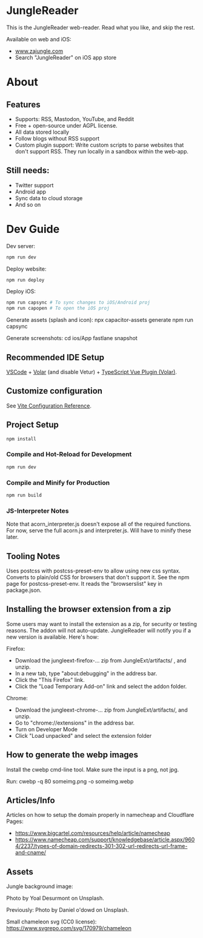 # JungleReader

This is the JungleReader web-reader. Read what you like, and skip the rest.

Available on web and iOS:
- www.zajungle.com
- Search "JungleReader" on iOS app store

# About

## Features
- Supports: RSS, Mastodon, YouTube, and Reddit
- Free + open-source under AGPL license.
- All data stored locally
- Follow blogs without RSS support
- Custom plugin support: Write custom scripts to parse websites that don't support RSS. They run locally in a sandbox within the web-app.

## Still needs:
- Twitter support
- Android app
- Sync data to cloud storage
- And so on

# Dev Guide

Dev server:
```sh
npm run dev
```

Deploy website:
```sh
npm run deploy
```

Deploy iOS:
```sh
npm run capsync # To sync changes to iOS/Android proj
npm run capopen # To open the iOS proj
```

Generate assets (splash and icon):
npx capacitor-assets generate
npm run capsync

Generate screenshots:
cd ios/App
fastlane snapshot

## Recommended IDE Setup

[VSCode](https://code.visualstudio.com/) + [Volar](https://marketplace.visualstudio.com/items?itemName=Vue.volar) (and disable Vetur) + [TypeScript Vue Plugin (Volar)](https://marketplace.visualstudio.com/items?itemName=Vue.vscode-typescript-vue-plugin).

## Customize configuration

See [Vite Configuration Reference](https://vitejs.dev/config/).

## Project Setup

```sh
npm install
```

### Compile and Hot-Reload for Development

```sh
npm run dev
```

### Compile and Minify for Production

```sh
npm run build
```

### JS-Interpreter Notes

Note that acorn_interpreter.js doesn't expose all of the required functions. For now, serve the full acorn.js and interpreter.js. Will have to minify these later.

## Tooling Notes

Uses postcss with postcss-preset-env to allow using new css syntax. Converts to plain/old CSS for browsers that don't support it. See the npm page for postcss-preset-env. It reads the "browserslist" key in package.json.

## Installing the browser extension from a zip

Some users may want to install the extension as a zip, for security or testing reasons. The addon will not auto-update. JungleReader will notify you if a new version is available.
Here's how:

Firefox:
- Download the jungleext-firefox-... zip from JungleExt/artifacts/ , and unzip.
- In a new tab, type "about:debugging" in the address bar.
- Click the "This Firefox" link.
- Click the "Load Temporary Add-on" link and select the addon folder.

Chrome:
- Download the jungleext-chrome-... zip from JungleExt/artifacts/, and unzip.
- Go to "chrome://extensions" in the address bar.
- Turn on Developer Mode
- Click "Load unpacked" and select the extension folder

## How to generate the webp images

Install the cwebp cmd-line tool. Make sure the input is a png, not jpg.

Run: cwebp -q 80 someimg.png -o someimg.webp

## Articles/Info

Articles on how to setup the domain properly in namecheap and Cloudflare Pages:
- https://www.bigcartel.com/resources/help/article/namecheap
- https://www.namecheap.com/support/knowledgebase/article.aspx/9604/2237/types-of-domain-redirects-301-302-url-redirects-url-frame-and-cname/

## Assets

Jungle background image:

Photo by Yoal Desurmont on Unsplash.

Previously:
Photo by Daniel o'dowd on Unsplash.

Small chameleon svg (CC0 license):
https://www.svgrepo.com/svg/170979/chameleon
